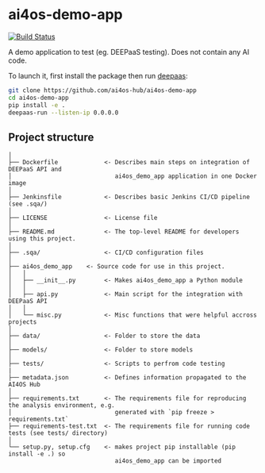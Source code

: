 # ai4os-demo-app
[![Build Status](https://jenkins.services.ai4os.eu/buildStatus/icon?job=AI4OS-hub/ai4os-demo-app/main)](https://jenkins.services.ai4os.eu/job/AI4OS-hub/job/ai4os-demo-app/job/main/)

A demo application to test (eg. DEEPaaS testing). Does not contain any AI code.

To launch it, first install the package then run [deepaas](https://github.com/ai4os/DEEPaaS):
```bash
git clone https://github.com/ai4os-hub/ai4os-demo-app
cd ai4os-demo-app
pip install -e .
deepaas-run --listen-ip 0.0.0.0
```

## Project structure
```
│
├── Dockerfile             <- Describes main steps on integration of DEEPaaS API and
│                             ai4os_demo_app application in one Docker image
│
├── Jenkinsfile            <- Describes basic Jenkins CI/CD pipeline (see .sqa/)
│
├── LICENSE                <- License file
│
├── README.md              <- The top-level README for developers using this project.
│
├── .sqa/                  <- CI/CD configuration files
│
├── ai4os_demo_app    <- Source code for use in this project.
│   │
│   ├── __init__.py        <- Makes ai4os_demo_app a Python module
│   │
│   ├── api.py             <- Main script for the integration with DEEPaaS API
│   │
│   └── misc.py            <- Misc functions that were helpful accross projects
│
├── data/                  <- Folder to store the data
│
├── models/                <- Folder to store models
│
├── tests/                 <- Scripts to perfrom code testing
|
├── metadata.json          <- Defines information propagated to the AI4OS Hub
│
├── requirements.txt       <- The requirements file for reproducing the analysis environment, e.g.
│                             generated with `pip freeze > requirements.txt`
├── requirements-test.txt  <- The requirements file for running code tests (see tests/ directory)
│
└── setup.py, setup.cfg    <- makes project pip installable (pip install -e .) so
                              ai4os_demo_app can be imported
```
